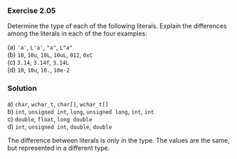 ### Exercise 2.05

Determine the type of each of the following literals. Explain the differences among the literals in each of the four examples:

(a) `'a'`, `L'a'`, `"a"`, `L"a"`<br>
(b) `10`, `10u`, `10L`, `10uL`, `012`, `0xC`<br>
(c) `3.14`, `3.14f`, `3.14L`<br>
(d) `10`, `10u`, `10.`, `10e-2`<br>

### Solution

a) `char`, `wchar_t`, `char[]`, `wchar_t[]`<br>
b) `int`, `unsigned int`, `long`, `unsigned long`, `int`, `int`<br>
c) `double`, `float`, `long double`<br>
d) `int`, `unsigned int`, `double`, `double`

The difference between literals is only in the type. The values are the same, but represented in a different type.
